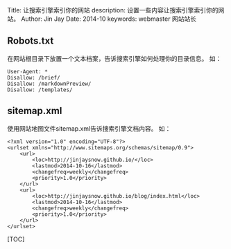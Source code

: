 Title:   让搜索引擎索引你的网站
description:   设置一些内容让搜索引擎索引你的网站。
Author: Jin Jay
Date:    2014-10
keywords: webmaster
          网站站长
          

## Robots.txt
在网站根目录下放置一个文本档案，告诉搜索引擎如何处理你的目录信息。
如：

    User-Agent: *
    Disallow: /brief/
    Disallow: /markdownPreview/
    Disallow: /templates/

## sitemap.xml
使用网站地图文件sitemap.xml告诉搜索引擎文档内容。
如：

    <?xml version="1.0" encoding="UTF-8"?>
    <urlset xmlns="http://www.sitemaps.org/schemas/sitemap/0.9">
        <url>
            <loc>http://jinjaysnow.github.io/</loc>
            <lastmod>2014-10-16</lastmod>
            <changefreq>weekly</changefreq>
            <priority>1.0</priority>
        </url>
        <url>
            <loc>http://jinjaysnow.github.io/blog/index.html</loc>
            <lastmod>2014-10-16</lastmod>
            <changefreq>weekly</changefreq>
            <priority>1.0</priority>
        </url>
    </urlset>


[TOC]

